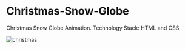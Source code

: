 # Christmas-Snow-Globe
Christmas Snow Globe Animation. Technology Stack: HTML and CSS

![christmas](https://user-images.githubusercontent.com/99597655/174046785-78671b30-2c3c-4784-b3d3-393ecc55977a.gif)

